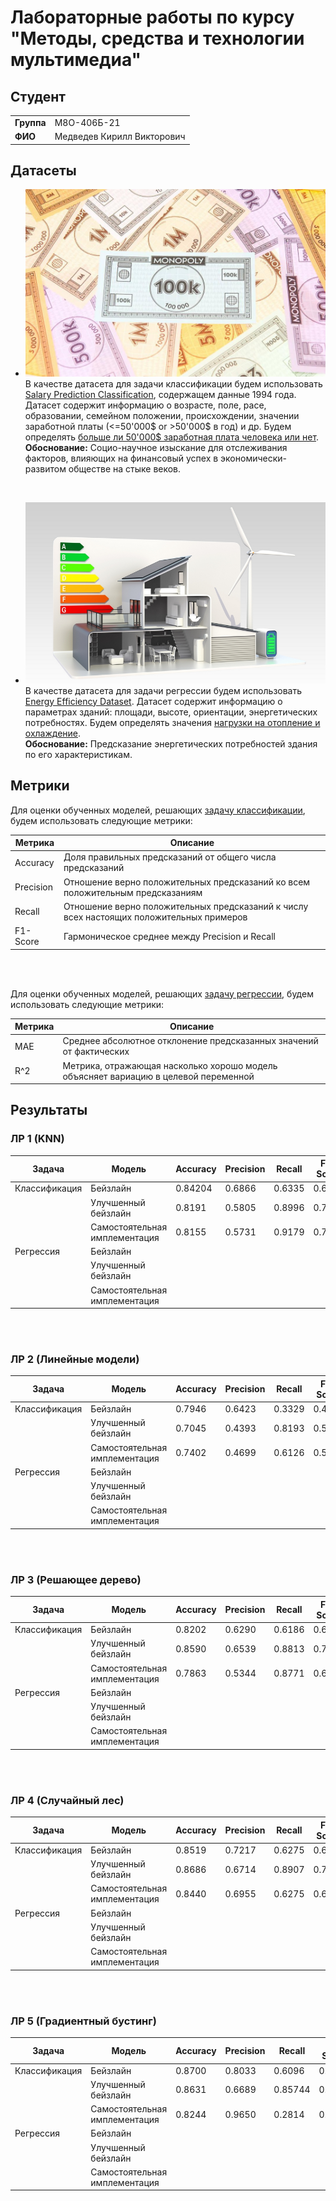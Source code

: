 # Лабораторные работы по курсу "Методы, средства и технологии мультимедиа"

## Студент

|             |                            |
|-------------|----------------------------|
| **Группа**  | М8О-406Б-21                |
| **ФИО**     | Медведев Кирилл Викторович |


## Датасеты

- ![MONEY](/img/header_img.jpg) В качестве датасета для задачи классификации будем использовать [Salary Prediction Classification](https://www.kaggle.com/datasets/ayessa/salary-prediction-classification/data), содержащем данные 1994 года. Датасет содержит информацию о возрасте, поле, расе, образовании, семейном положении, происхождении, значении заработной платы (<=50'000$ or >50'000$ в год) и др. Будем определять <ins>больше ли 50'000$ заработная плата человека или нет</ins>. <br /> **Обоснование:** Социо-научное изыскание для отслеживания факторов, влияющих на финансовый успех в экономически-развитом обществе на стыке веков.

<br />

- ![BUILDING](/img/header_img2.jpg) В качестве датасета для задачи регрессии будем использовать [Energy Efficiency Dataset](https://www.kaggle.com/datasets/elikplim/eergy-efficiency-dataset/data). Датасет содержит информацию о параметрах зданий: площади, высоте, ориентации, энергетических потребностях. Будем определять значения <ins>нагрузки на отопление и охлаждение</ins>. <br /> **Обоснование:** Предсказание энергетических потребностей здания по его характеристикам.


## Метрики

Для оценки обученных моделей, решающих <ins>задачу классификации</ins>, будем использовать следующие метрики:

| Метрика     |         Описание                                          |
|-------------|-----------------------------------------------------------|
| Accuracy    | Доля правильных предсказаний от общего числа предсказаний |
| Precision   | Отношение верно положительных предсказаний ко всем положительным предсказаниям |
| Recall      | Отношение верно положительных предсказаний к числу всех настоящих положительных примеров |
| F1-Score    | Гармоническое среднее между Precision и Recall |

<br />
<br />

Для оценки обученных моделей, решающих <ins>задачу регрессии</ins>, будем использовать следующие метрики:

| Метрика     |         Описание                                          |
|-------------|-----------------------------------------------------------|
| MAE         | Среднее абсолютное отклонение предсказанных значений от фактических |
| R^2         | Метрика, отражающая насколько хорошо модель объясняет вариацию в целевой переменной |


## Результаты

### ЛР 1 (KNN)

| Задача      | Модель   | Accuracy | Precision | Recall | F1-Score | MAE | R^2 |
|-------------|----------|----------|-----------|--------|----------|--|--|
|Классификация| Бейзлайн            | 0.84204 | 0.6866 | 0.6335 | 0.6590 |  |  |
|             | Улучшенный бейзлайн | 0.8191 | 0.5805 | 0.8996 | 0.7056 |  |  |
|             | Самостоятельная имплементация | 0.8155 | 0.5731 | 0.9179 | 0.7056 |  |  |
|Регрессия    | Бейзлайн            |  |  |  |  | 1.6515 | 0.9464 |
|             | Улучшенный бейзлайн |  |  |  |  | 1.5880 | 0.9561 |
|             | Самостоятельная имплементация |  |  |  |  | 1.5606 | 0.9569 |
<br />
<br />

### ЛР 2 (Линейные модели)

| Задача      | Модель   | Accuracy | Precision | Recall | F1-Score | MAE | R^2 |
|-------------|----------|----------|-----------|--------|----------|--|--|
|Классификация| Бейзлайн            | 0.7946 | 0.6423 | 0.3329 | 0.4385 |  |  |
|             | Улучшенный бейзлайн | 0.7045 | 0.4393 | 0.8193 | 0.5719 |  |  |
|             | Самостоятельная имплементация | 0.7402 | 0.4699 | 0.6126 | 0.5319 |  |  |
|Регрессия    | Бейзлайн            |  |  |  |  | 2.2066 | 0.8994 |
|             | Улучшенный бейзлайн |  |  |  |  | 1.2047 | 0.9723 |
|             | Самостоятельная имплементация |  |  |  |  | 3.9283 | 0.6715 |
<br />
<br />

### ЛР 3 (Решающее дерево)

| Задача      | Модель   | Accuracy | Precision | Recall | F1-Score | MAE | R^2 |
|-------------|----------|----------|-----------|--------|----------|--|--|
|Классификация| Бейзлайн            | 0.8202 | 0.6290 | 0.6186 | 0.6237 |  |  |
|             | Улучшенный бейзлайн | 0.8590 | 0.6539 | 0.8813 | 0.7508 |  |  |
|             | Самостоятельная имплементация | 0.7863 | 0.5344 | 0.8771 | 0.6641 |  |  |
|Регрессия    | Бейзлайн            |  |  |  |  | 0.7462 | 0.9744 |
|             | Улучшенный бейзлайн |  |  |  |  | 0.8340 | 0.9752 |
|             | Самостоятельная имплементация |  |  |  |  | 1.0218 | 0.9728 |
<br />
<br />

### ЛР 4 (Случайный лес)

| Задача      | Модель   | Accuracy | Precision | Recall | F1-Score | MAE | R^2 |
|-------------|----------|----------|-----------|--------|----------|--|--|
|Классификация| Бейзлайн            | 0.8519 | 0.7217 | 0.6275 | 0.6713 |  |  |
|             | Улучшенный бейзлайн | 0.8686 | 0.6714 | 0.8907 | 0.7657 |  |  |
|             | Самостоятельная имплементация | 0.8440 | 0.6955 | 0.6275 | 0.6598 |  |  |
|Регрессия    | Бейзлайн            |  |  |  |  | 0.7099 | 0.9811 |
|             | Улучшенный бейзлайн |  |  |  |  | 0.6953 | 0.9844 |
|             | Самостоятельная имплементация |  |  |  |  | 0.7668 | 0.9793 |
<br />
<br />

### ЛР 5 (Градиентный бустинг)

| Задача      | Модель   | Accuracy | Precision | Recall | F1-Score | MAE | R^2 |
|-------------|----------|----------|-----------|--------|----------|--|--|
|Классификация| Бейзлайн            | 0.8700 | 0.8033 | 0.6096 | 0.6932 |  |  |
|             | Улучшенный бейзлайн | 0.8631 | 0.6689 | 0.85744 | 0.7515 |  |  |
|             | Самостоятельная имплементация | 0.8244 | 0.9650 | 0.2814 | 0.4358 |  |  |
|Регрессия    | Бейзлайн            |  |  |  |  | 0.6824 | 0.9868 |
|             | Улучшенный бейзлайн |  |  |  |  | 0.3974 | 0.9954 |
|             | Самостоятельная имплементация |  |  |  |  | 1.3175 | 0.9728 |